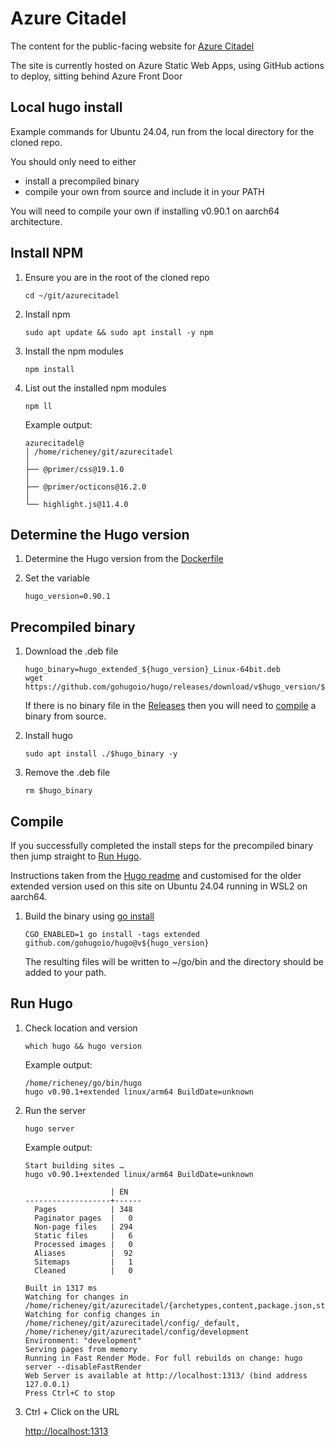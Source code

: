 # Azure Citadel

The content for the public-facing website for [Azure Citadel](https://azurecitadel.com)

The site is currently hosted on Azure Static Web Apps, using GitHub actions to deploy, sitting behind Azure Front Door

## Local hugo install

Example commands for Ubuntu 24.04, run from the local directory for the cloned repo.

You should only need to either

- install a precompiled binary
- compile your own from source and include it in your PATH

You will need to compile your own if installing v0.90.1 on aarch64 architecture.

## Install NPM

1. Ensure you are in the root of the cloned repo

    ```shell
    cd ~/git/azurecitadel
    ```

1. Install npm

    ```shell
    sudo apt update && sudo apt install -y npm
    ```

1. Install the npm modules

    ```shell
    npm install
    ```

1. List out the installed npm modules

    ```shell
    npm ll
    ```

    Example output:

    ```text
    azurecitadel@
    │ /home/richeney/git/azurecitadel
    │
    ├── @primer/css@19.1.0
    │
    ├── @primer/octicons@16.2.0
    │
    └── highlight.js@11.4.0
    ```

## Determine the Hugo version

1. Determine the Hugo version from the [Dockerfile](.devcontainer/Dockerfile)

1. Set the variable

    ```shell
    hugo_version=0.90.1
    ```

## Precompiled binary

1. Download the .deb file

    ```shell
    hugo_binary=hugo_extended_${hugo_version}_Linux-64bit.deb
    wget https://github.com/gohugoio/hugo/releases/download/v$hugo_version/$hugo_binary
    ```

    If there is no binary file in the [Releases](https://github.com/gohugoio/hugo/releases) then you will need to [compile](#compile) a binary from source.

1. Install hugo

    ```shell
    sudo apt install ./$hugo_binary -y
    ```

1. Remove the .deb file

    ```shell
    rm $hugo_binary
    ```

## Compile

If you successfully completed the install steps for the precompiled binary then jump straight to [Run Hugo](#run-hugo).

Instructions taken from the [Hugo readme](https://github.com/gohugoio/hugo?tab=readme-ov-file#build-from-source) and customised for the older extended version used on this site on Ubuntu 24.04 running in WSL2 on aarch64.

1. Build the binary using [go install](https://thenewstack.io/golang-how-to-use-the-go-install-command/)

    ```shell
    CGO_ENABLED=1 go install -tags extended github.com/gohugoio/hugo@v${hugo_version}
    ```

    The resulting files will be written to ~/go/bin and the directory should be added to your path.

## Run Hugo

1. Check location and version

    ```shell
    which hugo && hugo version
    ```

    Example output:

    ```text
    /home/richeney/go/bin/hugo
    hugo v0.90.1+extended linux/arm64 BuildDate=unknown
    ```

1. Run the server

    ```shell
    hugo server
    ```

    Example output:

    ```text
    Start building sites …
    hugo v0.90.1+extended linux/arm64 BuildDate=unknown

                       | EN
    -------------------+------
      Pages            | 348
      Paginator pages  |   0
      Non-page files   | 294
      Static files     |   6
      Processed images |   0
      Aliases          |  92
      Sitemaps         |   1
      Cleaned          |   0

    Built in 1317 ms
    Watching for changes in /home/richeney/git/azurecitadel/{archetypes,content,package.json,static,themes}
    Watching for config changes in /home/richeney/git/azurecitadel/config/_default, /home/richeney/git/azurecitadel/config/development
    Environment: "development"
    Serving pages from memory
    Running in Fast Render Mode. For full rebuilds on change: hugo server --disableFastRender
    Web Server is available at http://localhost:1313/ (bind address 127.0.0.1)
    Press Ctrl+C to stop
    ```

1. Ctrl + Click on the URL

     <http://localhost:1313>
